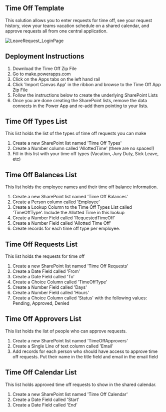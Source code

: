 ## Time Off Template
This solution allows you to enter requests for time off, see your request history, view your teams vacation schedule on a shared calendar, and approve requests all from one central application.

![LeaveRequest_LoginPage](https://user-images.githubusercontent.com/132778426/236640428-50c67c3d-f9e0-453a-bd55-8c4c9e588ef0.PNG)

## Deployment Instructions
1.  Download the Time Off Zip File
2.  Go to make.powerapps.com
3.  Click on the Apps tabs on the left hand rail
4.  Click 'Import Canvas App' in the ribbon and browse to the Time Off App Zip File
5.  Follow the instructions below to create the underlying SharePoint Lists
6.  Once you are done creating the SharePoint lists, remove the data connects in the Power App and re-add them pointing to your lists.

## Time Off Types List
This list holds the list of the types of time off requests you can make

1.  Create a new SharePoint list named 'Time Off Types'
2.  Create a Number column called 'AllottedTime' (there are no spaces!)
3.  Fill in this list with your time off types (Vacation, Jury Duty, Sick Leave, etc)

## Time Off Balances List
This list holds the employee names and their time off balance information.  

1.  Create a new SharePoint list named 'Time Off Balances'
2.  Create a Person column called 'Employee'
3.  Create a Lookup Column to the Time Off Types List called 'TimeOffType'.  Include the Allotted Time in this lookup
4.  Create a Number Field called 'RequestedTimeOff'
5.  Create a Number Field called 'Allotted Time Off'
6.  Create records for each time off type per employee.  

## Time Off Requests List
This list holds the requests for time off

1.  Create a new SharePoint list named 'Time Off Requests'
2.  Create a Date Field called 'From'
3.  Create a Date Field called 'To'
4.  Create a Choice Column called 'TimeOffType'
5.  Create a Number Field called 'Days'
6.  Create a Number Field called 'Hours'
7.  Create a Choice Column called 'Status' with the following values: Pending, Approved, Denied

## Time Off Approvers List
This list holds the list of people who can approve requests.

1.  Create a new SharePoint list named 'TimeOffApprovers'
2.  Create a Single Line of text column called 'Email'
3.  Add records for each person who should have access to approve time off requests.  Put their name in the title field and email in the email field

## Time Off Calendar List
This list holds approved time off requests to show in the shared calendar.

1.  Create a new SharePoint list named 'Time Off Calendar'
2.  Create a Date Field called 'Start'
3.  Create a Date Field called 'End'
